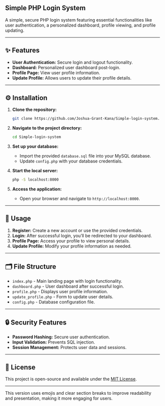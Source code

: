 
 ## Simple PHP Login System

</div>

A simple, secure PHP login system featuring essential functionalities like user authentication, a personalized dashboard, profile viewing, and profile updating.

---

## ✨ Features

- **User Authentication:** Secure login and logout functionality.
- **Dashboard:** Personalized user dashboard post-login.
- **Profile Page:** View user profile information.
- **Update Profile:** Allows users to update their profile details.

---

## ⚙️ Installation

1. **Clone the repository:**

   ```bash
   git clone https://github.com/Joshua-Grant-Kana/Simple-login-system.git
   ```

2. **Navigate to the project directory:**

   ```bash
   cd Simple-login-system
   ```

3. **Set up your database:**

   - Import the provided `database.sql` file into your MySQL database.
   - Update `config.php` with your database credentials.

4. **Start the local server:**

   ```bash
   php -S localhost:8000
   ```

5. **Access the application:**

   - Open your browser and navigate to `http://localhost:8000`.

---

## 🚀 Usage

1. **Register:** Create a new account or use the provided credentials.
2. **Login:** After successful login, you’ll be redirected to your dashboard.
3. **Profile Page:** Access your profile to view personal details.
4. **Update Profile:** Modify your profile information as needed.

---

## 🗂️ File Structure

- `index.php` - Main landing page with login functionality.
- `dashboard.php` - User dashboard after successful login.
- `profile.php` - Displays user profile information.
- `update_profile.php` - Form to update user details.
- `config.php` - Database configuration file.

---

## 🔒 Security Features

- **Password Hashing:** Secure user authentication.
- **Input Validation:** Prevents SQL injection.
- **Session Management:** Protects user data and sessions.

---

## 📄 License

This project is open-source and available under the [MIT License](LICENSE).

---

This version uses emojis and clear section breaks to improve readability and presentation, making it more engaging for users.
